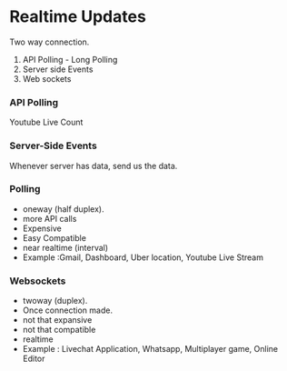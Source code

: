 # Realtime Updates
Two way connection.
1. API Polling - Long Polling
2. Server side Events
3. Web sockets

### API Polling
Youtube Live Count

### Server-Side Events
Whenever server has data, send us the data.

### Polling
* oneway (half duplex).
* more API calls
* Expensive
* Easy Compatible
* near realtime (interval)
* Example :Gmail, Dashboard, Uber location, Youtube Live Stream

### Websockets
* twoway (duplex).
* Once connection made.
* not that expansive
* not that compatible
* realtime
* Example : Livechat Application, Whatsapp, Multiplayer game, Online Editor
